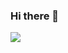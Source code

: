 ### Hi there 👋

<a href="https://github.com/victor-font-webbeds">
  <img align="center" src="https://github-readme-stats.vercel.app/api/top-langs/?username=victor-font-webbeds&theme=dracula&hide_langs_below=1" />
</a>
